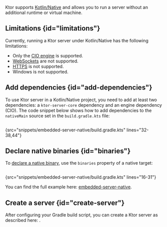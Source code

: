 [//]: # (title: Native server)

<microformat>
<var name="example_name" value="embedded-server-native"/>
<include src="lib.xml" include-id="download_example"/>
</microformat>

Ktor supports [Kotlin/Native](https://kotlinlang.org/docs/native-overview.html) and allows you to run a server without an additional runtime or virtual machine.

## Limitations {id="limitations"}

Currently, running a Ktor server under Kotlin/Native has the following limitations:
* Only the [CIO engine](Engines.md) is supported.
* [WebSockets](websocket.md) are not supported.
* [HTTPS](ssl.md) is not supported.
* Windows is not supported.


## Add dependencies {id="add-dependencies"}

To use Ktor server in a Kotlin/Native project, you need to add at least two dependencies: a `ktor-server-core` dependency and an engine dependency (CIO). The code snippet below shows how to add dependencies to the `nativeMain` source set in the `build.gradle.kts` file:

```kotlin
```
{src="snippets/embedded-server-native/build.gradle.kts" lines="32-38,44"}

## Declare native binaries {id="binaries"}

To [declare a native binary](https://kotlinlang.org/docs/mpp-build-native-binaries.html), use the `binaries` property of a native target:

```kotlin
```
{src="snippets/embedded-server-native/build.gradle.kts" lines="16-31"}

You can find the full example here: [embedded-server-native](https://github.com/ktorio/ktor-documentation/tree/%current-branch%/codeSnippets/snippets/embedded-server-native).

## Create a server {id="create-server"}

After configuring your Gradle build script, you can create a Ktor server as described here: [](create_server.xml).


